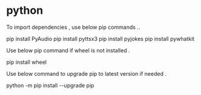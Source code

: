 # python

To import dependencies , use below pip commands ..

pip install PyAudio
pip install pyttsx3
pip install pyjokes
pip install pywhatkit

Use below pip command if wheel is not installed .

pip install wheel

Use below command to upgrade pip to latest version if needed .

python -m pip install --upgrade pip
